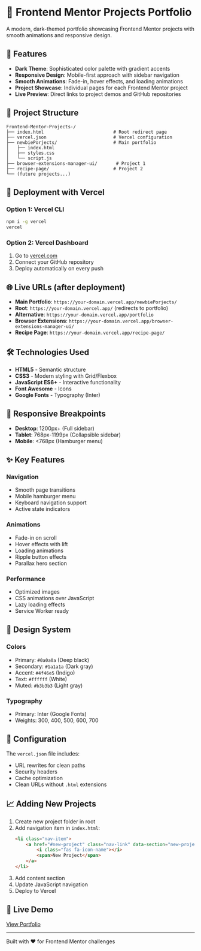 # 🚀 Frontend Mentor Projects Portfolio

A modern, dark-themed portfolio showcasing Frontend Mentor projects with smooth animations and responsive design.

## 🌟 Features

- **Dark Theme**: Sophisticated color palette with gradient accents
- **Responsive Design**: Mobile-first approach with sidebar navigation
- **Smooth Animations**: Fade-in, hover effects, and loading animations
- **Project Showcase**: Individual pages for each Frontend Mentor project
- **Live Preview**: Direct links to project demos and GitHub repositories

## 📁 Project Structure

```
Frontend-Mentor-Projects-/
├── index.html                          # Root redirect page
├── vercel.json                         # Vercel configuration
├── newbiePorjects/                     # Main portfolio
│   ├── index.html
│   ├── styles.css
│   └── script.js
├── browser-extensions-manager-ui/       # Project 1
├── recipe-page/                        # Project 2
└── (future projects...)
```

## 🚀 Deployment with Vercel

### Option 1: Vercel CLI
```bash
npm i -g vercel
vercel
```

### Option 2: Vercel Dashboard
1. Go to [vercel.com](https://vercel.com)
2. Connect your GitHub repository
3. Deploy automatically on every push

## 🌐 Live URLs (after deployment)

- **Main Portfolio**: `https://your-domain.vercel.app/newbiePorjects/`
- **Root**: `https://your-domain.vercel.app/` (redirects to portfolio)
- **Alternative**: `https://your-domain.vercel.app/portfolio`
- **Browser Extensions**: `https://your-domain.vercel.app/browser-extensions-manager-ui/`
- **Recipe Page**: `https://your-domain.vercel.app/recipe-page/`

## 🛠️ Technologies Used

- **HTML5** - Semantic structure
- **CSS3** - Modern styling with Grid/Flexbox
- **JavaScript ES6+** - Interactive functionality
- **Font Awesome** - Icons
- **Google Fonts** - Typography (Inter)

## 📱 Responsive Breakpoints

- **Desktop**: 1200px+ (Full sidebar)
- **Tablet**: 768px-1199px (Collapsible sidebar)
- **Mobile**: <768px (Hamburger menu)

## ✨ Key Features

### Navigation
- Smooth page transitions
- Mobile hamburger menu
- Keyboard navigation support
- Active state indicators

### Animations
- Fade-in on scroll
- Hover effects with lift
- Loading animations
- Ripple button effects
- Parallax hero section

### Performance
- Optimized images
- CSS animations over JavaScript
- Lazy loading effects
- Service Worker ready

## 🎨 Design System

### Colors
- Primary: `#0a0a0a` (Deep black)
- Secondary: `#1a1a1a` (Dark gray)
- Accent: `#4f46e5` (Indigo)
- Text: `#ffffff` (White)
- Muted: `#b3b3b3` (Light gray)

### Typography
- Primary: Inter (Google Fonts)
- Weights: 300, 400, 500, 600, 700

## 🔧 Configuration

The `vercel.json` file includes:
- URL rewrites for clean paths
- Security headers
- Cache optimization
- Clean URLs without `.html` extensions

## 📈 Adding New Projects

1. Create new project folder in root
2. Add navigation item in `index.html`:
   ```html
   <li class="nav-item">
       <a href="#new-project" class="nav-link" data-section="new-project">
           <i class="fas fa-icon-name"></i>
           <span>New Project</span>
       </a>
   </li>
   ```
3. Add content section
4. Update JavaScript navigation
5. Deploy to Vercel

## 🌟 Live Demo

[View Portfolio](https://your-domain.vercel.app)

---

Built with ❤️ for Frontend Mentor challenges
